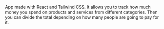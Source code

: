 App made with React and Tailwind CSS.
It allows you to track how much money you spend on products and services from different categories.
Then you can divide the total depending on how many people are going to pay for it.
